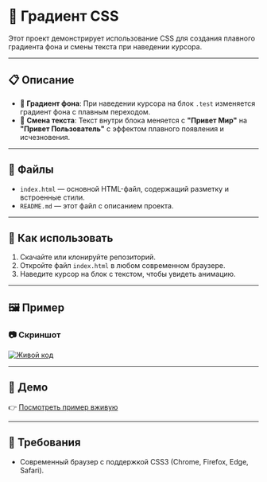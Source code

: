 # 🎨 Градиент CSS

Этот проект демонстрирует использование CSS для создания плавного градиента фона и смены текста при наведении курсора.

---

## 📋 Описание

- 🌈 **Градиент фона**: При наведении курсора на блок `.test` изменяется градиент фона с плавным переходом.
- 📝 **Смена текста**: Текст внутри блока меняется с **"Привет Мир"** на **"Привет Пользователь"** с эффектом плавного появления и исчезновения.

---

## 📁 Файлы

- `index.html` — основной HTML-файл, содержащий разметку и встроенные стили.
- `README.md` — этот файл с описанием проекта.

---

## 🚀 Как использовать

1. Скачайте или клонируйте репозиторий.
2. Откройте файл `index.html` в любом современном браузере.
3. Наведите курсор на блок с текстом, чтобы увидеть анимацию.

---

## 🖼️ Пример

### 📷 Скриншот

[![Живой код](https://ignor-gto.github.io/CSS_Gradient/css_gradient/preview.png)](https://ignor-gto.github.io/css_gradient/)

---

## 🔗 Демо

👉 [Посмотреть пример вживую](https://ignor-gto.github.io/CSS_Gradient/css_gradient/)

---

## 📌 Требования

- Современный браузер с поддержкой CSS3 (Chrome, Firefox, Edge, Safari).
